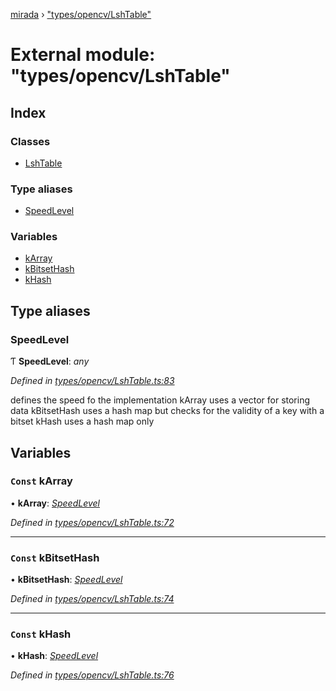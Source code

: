 [mirada](../README.md) › ["types/opencv/LshTable"](_types_opencv_lshtable_.md)

# External module: "types/opencv/LshTable"


## Index

### Classes

* [LshTable](../classes/_types_opencv_lshtable_.lshtable.md)

### Type aliases

* [SpeedLevel](_types_opencv_lshtable_.md#speedlevel)

### Variables

* [kArray](_types_opencv_lshtable_.md#const-karray)
* [kBitsetHash](_types_opencv_lshtable_.md#const-kbitsethash)
* [kHash](_types_opencv_lshtable_.md#const-khash)

## Type aliases

###  SpeedLevel

Ƭ **SpeedLevel**: *any*

*Defined in [types/opencv/LshTable.ts:83](https://github.com/cancerberoSgx/mirada/blob/f0c0267/mirada/src/types/opencv/LshTable.ts#L83)*

defines the speed fo the implementation kArray uses a vector for storing data kBitsetHash uses a
hash map but checks for the validity of a key with a bitset kHash uses a hash map only

## Variables

### `Const` kArray

• **kArray**: *[SpeedLevel](_types_opencv_lshtable_.md#speedlevel)*

*Defined in [types/opencv/LshTable.ts:72](https://github.com/cancerberoSgx/mirada/blob/f0c0267/mirada/src/types/opencv/LshTable.ts#L72)*

___

### `Const` kBitsetHash

• **kBitsetHash**: *[SpeedLevel](_types_opencv_lshtable_.md#speedlevel)*

*Defined in [types/opencv/LshTable.ts:74](https://github.com/cancerberoSgx/mirada/blob/f0c0267/mirada/src/types/opencv/LshTable.ts#L74)*

___

### `Const` kHash

• **kHash**: *[SpeedLevel](_types_opencv_lshtable_.md#speedlevel)*

*Defined in [types/opencv/LshTable.ts:76](https://github.com/cancerberoSgx/mirada/blob/f0c0267/mirada/src/types/opencv/LshTable.ts#L76)*
